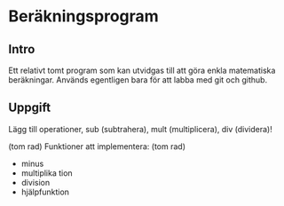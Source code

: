 # Beräkningsprogram

## Intro

Ett relativt tomt program som kan utvidgas till att göra enkla matematiska beräkningar. Används egentligen bara för att labba med git och github.

## Uppgift

Lägg till operationer, sub (subtrahera), mult (multiplicera), div (dividera)!

(tom rad)
Funktioner att implementera:
(tom rad)
* minus
* multiplika
tion
* division
* hjälpfunktion


